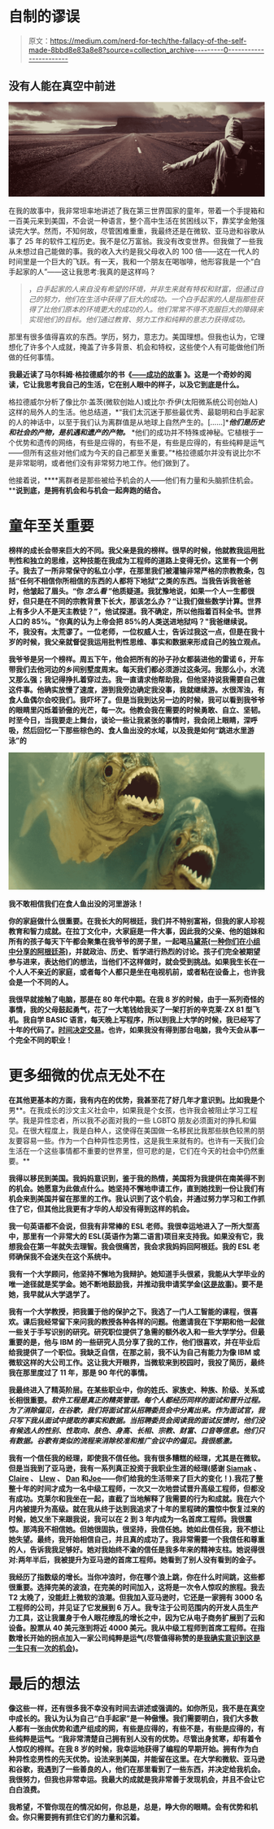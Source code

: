 # 自制的谬误

> 原文：<https://medium.com/nerd-for-tech/the-fallacy-of-the-self-made-8bbd8e83a8e8?source=collection_archive---------0----------------------->

## 没有人能在真空中前进

![](img/6f3413fa53b6b00bc021667feda214b4.png)

在我的故事中，我非常坦率地讲述了我在第三世界国家的童年，带着一个手提箱和一百美元来到美国，不会说一种语言，整个高中生活在贫困线以下，靠奖学金勉强读完大学。然而，不知何故，尽管困难重重，我最终还是在微软、亚马逊和谷歌从事了 25 年的软件工程历史。我不是亿万富翁。我没有改变世界。但我做了一些我从未想过自己能做的事。我的收入大约是我父母收入的 100 倍——这在一代人的时间里是一个巨大的飞跃。有一天，我和一个朋友在喝咖啡，他形容我是一个“白手起家的人”——这让我思考:我真的是这样吗？

> ，*白手起家的人来自没有希望的环境，并非生来就有特权和财富，但通过自己的努力，他们在生活中获得了巨大的成功。一个白手起家的人是指那些获得了比他们原本的环境更大的成功的人。他们常常不得不克服巨大的障碍来实现他们的目标。他们通过教育、努力工作和纯粹的意志力获得成功。*

那里有很多值得喜欢的东西。学历，努力，意志力。美国理想。但我也认为，它理想化了许多个人成就，掩盖了许多背景、机会和特权，这些使个人有可能做他们所做的任何事情。

**我最近读了马尔科姆·格拉德威尔的书《**[**——成功的故事**](https://www.amazon.com/Outliers-Story-Success-Malcolm-Gladwell/dp/0316017930) **》。这是一个奇妙的阅读，它让我思考我自己的生活，它在别人眼中的样子，以及它到底是什么。**

格拉德威尔分析了像比尔·盖茨(微软创始人)或比尔·乔伊(太阳微系统公司创始人)这样的局外人的生活。他总结道，*“我们太沉迷于那些最优秀、最聪明和白手起家的人的神话中，以至于我们认为离群值是从地球上自然产生的。[……]****他们是历史和社会的产物，是机遇和遗产的产物。*** *他们的成功并不特殊或神秘。它植根于一个优势和遗传的网络，有些是应得的，有些不是，有些是应得的，有些纯粹是运气——但所有这些对他们成为今天的自己都至关重要。”*格拉德威尔并没有说比尔不是非常聪明，或者他们没有非常努力地工作。他们做到了。

他接着说，****离群者是那些被给予机会的人——他们有力量和头脑抓住机会。****说到底，是拥有机会和与机会一起奔跑的结合。**

# ****童年至关重要****

**榜样的成长会带来巨大的不同。我父亲是我的榜样。很早的时候，他就教我运用批判性和独立的思维，这种技能在我成为工程师的道路上变得无价。这里有一个例子。我去了一所非常保守的私立小学，在那里我们被灌输非常严格的宗教教条，包括“任何不相信你所相信的东西的人都将下地狱”之类的东西。当我告诉我爸爸时，他皱起了眉头。“你 ***怎么看*** ”他质疑道。我犹豫地说，如果一个人一生都很好，但只是在不同的宗教背景下长大，那该怎么办？“让我们做些数学计算。世界上有多少人不是天主教徒？”，他试探道。我不确定，所以他指着百科全书。世界人口的 85%。"你真的认为上帝会把 85%的人类送进地狱吗？"我爸继续说。不，我没有。太荒谬了。一位老师，一位权威人士，告诉过我这一点，但是在我十岁的时候，我父亲就督促我运用批判性思维、事实和数据来形成自己的独立观点。**

**我爷爷是另一个榜样。周五下午，他会把所有的孙子孙女都装进他的雷诺 6，开车带我们去他河边的乡间别墅度周末。每天我们都必须游过这条河。我那么小，水流又那么强；我记得挣扎着穿过去。我一直请求他帮助我，但他坚持说我需要自己做这件事。他确实放慢了速度，游到我旁边确定我没事，我就继续游。水很浑浊，有食人鱼偶尔会咬我们。我吓坏了。但是当我到达另一边的时候，我可以看到我爷爷的眼睛里闪烁着骄傲的光芒，每一次。他教会我在需要的时候勇敢、自立、坚韧。时至今日，当我要走上舞台，谈论一些让我紧张的事情时，我会闭上眼睛，深呼吸，然后回忆一下那些棕色的、食人鱼出没的水域，以及我是如何“跳进水里游泳”的**

**![](img/c34a0c646b2f9e12da759b9fc7c7b098.png)**

**我不敢相信我们在食人鱼出没的河里游泳！**

**你的家庭做什么很重要。在我长大的阿根廷，我们并不特别富裕，但我的家人珍视教育和智力成就。在拉丁文化中，大家庭是一件大事，因此我的父亲、他的姐妹和所有的孩子每天下午都会聚集在我爷爷的房子里，一起喝[马黛茶(一种你们在小组中分享的阿根廷茶)](https://en.wikipedia.org/wiki/Mate_(drink))，并就政治、历史、哲学进行热烈的讨论。孩子们完全被期望参与进来，表达他们的想法，当他们不这样做时，就会受到挑战。如果我生长在一个人人不亲近的家庭，或者每个人都只是坐在电视机前，或者粘在设备上，也许我会是一个不同的人。**

****我很早就接触了电脑，那是在 80 年代中期。在我 8 岁的时候，由于一系列奇怪的事情，我的父母鼓起勇气，花了一大笔钱给我买了一架打折的辛克莱·ZX 81 型飞机。我自学 BASIC 语言，每天晚上写程序，所以到我上大学的时候，我已经写了十年的代码了。[时间决定交易](https://graphics8.nytimes.com/images/blogs/freakonomics/pdf/DeliberatePractice(PsychologicalReview).pdf)。也许，如果我没有得到那台电脑，我今天会从事一个完全不同的职业！****

# ****更多细微的优点无处不在****

**在其他更基本的方面，我有内在的优势，我甚至花了好几年才意识到。比如我是个**男**。在我成长的沙文主义社会中，如果我是个女孩，也许我会被阻止学习工程学。我是异性恋者，所以我不必面对我的一些 LGBTQ 朋友必须面对的挣扎和偏见。在很大程度上，我是白种人，这使得在美国做一名移民比我那些肤色较黑的朋友要容易一些。作为一个白种异性恋男性，这是我生来就有的。也许有一天我们会生活在一个这些事情都不重要的世界里，但可悲的是，它们在今天的社会中仍然重要。**

**我得以移民到美国。我妈妈意识到，鉴于我的热情，美国将为我提供在南美得不到的机会。她愿意为此做点什么。她坚持不懈地申请工作，直到她找到一份让我们有机会来到美国并留在那里的工作。我认识到了这个机会，并通过努力学习和工作抓住了它，但其他比我更有才华的人却没有得到这样的机会。**

****我一句英语都不会说，但我有非常棒的 ESL 老师。我很幸运地进入了一所大型高中，那里有一个非常大的 ESL(英语作为第二语言)项目来支持我。如果没有它，我想我会在第一年就失去理智。我会很痛苦，我会求我妈妈回阿根廷。我的 ESL 老师确保我不会迷失在这个系统中。****

****我有一个大学顾问，他坚持不懈地为我辩护。她知道手头很紧，我能从大学毕业的唯一途径就是奖学金。她不断地鼓励我，并推动我申请奖学金([这是故事](https://carloarg02.medium.com/coming-to-america-life-of-a-software-engineer-immigrant-d44c315a1928))。要不是她，我早就从大学退学了。****

**我有一个大学教授，把我置于他的保护之下。我选了一门人工智能的课程，很喜欢。课后我经常留下来问我的教授各种各样的问题。他邀请我在下学期和他一起做一些关于手写识别的研究。研究职位提供了急需的额外收入和一些大学学分。但最重要的是，他与 IBM 的一些研究人员分享了我的工作，他们很喜欢，并在毕业后给我提供了一个职位。我缺乏自信，在那之前，我不认为自己有能力为像 IBM 或微软这样的大公司工作。这让我大开眼界，当微软来到校园时，我投了简历，最终我在那里度过了 11 年，那是 90 年代的事情。**

**我最终进入了精英阶层。在某些职业中，你的姓氏、家族史、种族、阶级、关系或长相很重要。*软件工程是真正的精英管理。每个人都经历同样的面试和晋升过程。为了消除偏见，在谷歌，我们将面试官从招聘委员会中分离出来。作为面试官，我只写下我从面试中提取的事实和数据。当招聘委员会阅读我的面试反馈时，他们没有候选人的性别、性取向、肤色、身高、长相、宗教、财富、口音等信息。他们只有数据。谷歌有类似的流程来消除校准和推广会议中的偏见。我很感激。***

****我有一个信任我的经理，即使我不信任他。我有很多糟糕的经理，尤其是在微软。但是当我到了亚马逊，我有一系列真正投资于我职业生涯的经理(感谢 [Siamak](https://www.linkedin.com/in/siamakirantash/) 、 [Claire](https://www.linkedin.com/in/claire-ngo-7b43521/) 、 [Llew](https://www.linkedin.com/in/llewmason/) 、 [Dan](https://www.linkedin.com/in/sommda/) 和[Joe](https://www.linkedin.com/in/joeyfitz/)——你们给我的生活带来了巨大的变化！).我花了整整十年的时间才成为一名中级工程师，一次又一次地尝试晋升高级工程师，但都没有成功。克莱尔和我坐在一起，直截了当地解释了我需要的行为和成就。我在六个月内被提升为高级。就在我从终于达到我追求了十年的里程碑的震惊中恢复过来的时候，她又坐下来跟我说，我可以在 2 到 3 年内成为一名首席工程师。我很震惊。那鸿我不相信她。但她很固执，很坚持，我信任她。她如此信任我，我不想让她失望。最终，我开始相信自己，并且真的成功了。我非常需要一个我信任和尊重的人，告诉我我足够好。她对我始终不渝的信任是我多年来的精神支柱。她说得很对:两年半后，我被提升为亚马逊的首席工程师。她看到了别人没有看到的金子。****

**我经历了指数级的增长。当你冲浪时，你在哪个浪上跳，你在什么时间跳，这些都很重要。选择完美的波浪，在完美的时间加入，这将是一次令人惊叹的旅程。我去 T2 太晚了，没能赶上微软的浪潮。但我加入亚马逊时，它还是一家拥有 3000 名工程师的公司，并见证了它发展到 6 万人。我专注于公司范围内的开发人员生产力工具，这让我置身于令人眼花缭乱的增长之中，因为它从电子商务扩展到了云和设备。股票从 40 美元涨到将近 4000 美元。我从中级工程师到首席工程师。在指数增长开始的拐点加入一家公司纯粹是运气(尽管值得称赞的是[我确实意识到这是一生只有一次的机会](https://link.medium.com/F2EMdnWdRkb))。**

# **最后的想法**

**像这些一样，还有很多我不幸没有时间去讲述或强调的。如你所见，我不是在真空中成长的。我认为认为自己“白手起家”是一种傲慢。我们需要明白，我们大多数人都有一张由优势和遗产组成的网，有些是应得的，有些不是，有些是应得的，有些纯粹是运气。“我非常清楚自己拥有别人没有的优势。尽管出身贫寒，却有着令人惊叹的榜样。在我 8 岁的时候，我幸运地获得了编程的早期开始。拥有作为白种异性恋男性的先天优势。设法来到美国，并能留在这里。在大学和微软、亚马逊和谷歌，我遇到了一些善良的人，他们在那里看到了一些东西，并决定给我机会。我很努力，但我也非常幸运。我最大的成就是我非常善于发现机会，并且不会让它白白浪费。**

**我希望，不管你现在的情况如何，你总是，总是，睁大你的眼睛。会有优势和机会。你只需要拥有抓住它们的力量和沉着。**